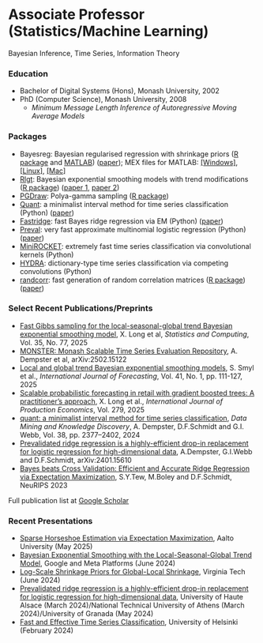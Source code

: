 # Associate Professor (Statistics/Machine Learning)
Bayesian Inference, Time Series, Information Theory

### Education
- Bachelor of Digital Systems (Hons), Monash University, 2002
- PhD (Computer Science), Monash University, 2008
  - *Minimum Message Length Inference of Autoregressive Moving Average Models*

### Packages
- Bayesreg: Bayesian regularised regression with shrinkage priors ([R package](https://cran.r-project.org/web/packages/bayesreg/index.html) and [MATLAB](https://www.mathworks.com/matlabcentral/fileexchange/60823-flexible-bayesian-penalized-regression-modelling)) ([paper](https://arxiv.org/abs/1611.06649)); MEX files for MATLAB: [[Windows]](/assets/mex/pgdraw.mexw64), [[Linux]](/assets/mex/pgdraw.mexa64), [[Mac]](assets/mex/pgdraw.mexmaci64)
- [Rlgt](https://cran.r-project.org/web/packages/Rlgt/index.html): Bayesian exponential smoothing models with trend modifications ([R package](https://cran.r-project.org/web/packages/Rlgt/index.html)) ([paper 1](https://www.sciencedirect.com/science/article/pii/S0169207024000311), [paper 2](https://link.springer.com/article/10.1007/s11222-025-10603-z))
- [PGDraw](https://github.com/dfschmidt80/pgdraw): Polya-gamma sampling ([R package](https://cran.r-project.org/web/packages/pgdraw/index.html))
- [Quant](https://github.com/angus924/quant): a minimalist interval method for time series classification (Python) ([paper](https://link.springer.com/article/10.1007/s10618-024-01036-9))
- [Fastridge](https://github.com/marioboley/fastridge): fast Bayes ridge regression via EM (Python) ([paper](https://proceedings.neurips.cc/paper_files/paper/2023/file/3eec5006051d9544e717067de3220198-Paper-Conference.pdf))
- [Preval](https://github.com/angus924/preval): very fast approximate multinomial logistic regression (Python) ([paper](https://arxiv.org/pdf/2401.15610))
- [MiniROCKET](https://github.com/angus924/minirocket): extremely fast time series classification via convolutional kernels (Python)
- [HYDRA](https://github.com/angus924/hydra): dictionary-type time series classification via competing convolutions (Python)
- [randcorr](https://github.com/dfschmidt80/randcorr): fast generation of random correlation matrices ([R package](https://cran.r-project.org/web/packages/randcorr/index.html)) ([paper](https://www.tandfonline.com/doi/abs/10.1080/03610918.2019.1700277))

### Select Recent Publications/Preprints
- [Fast Gibbs sampling for the local-seasonal-global trend Bayesian exponential smoothing model](https://link.springer.com/article/10.1007/s11222-025-10603-z), X. Long et al, *Statistics and Computing*, Vol. 35, No. 77, 2025
- [MONSTER: Monash Scalable Time Series Evaluation Repository](https://arxiv.org/pdf/2502.15122?), A. Dempster et al, arXiv:2502.15122
- [Local and global trend Bayesian exponential smoothing models](https://www.sciencedirect.com/science/article/pii/S0169207024000311), S. Smyl et al., *International Journal of Forecasting*, Vol. 41, No. 1, pp. 111-127, 2025
- [Scalable probabilistic forecasting in retail with gradient boosted trees: A practitioner’s approach](https://www.sciencedirect.com/science/article/pii/S0925527324003062), X. Long et al., *International Journal of Production Economics*, Vol. 279, 2025
- [quant: a minimalist interval method for time series classification](https://link.springer.com/article/10.1007/s10618-024-01036-9), *Data Mining and Knowledge Discovery*, A. Dempster, D.F.Schmidt and G.I. Webb, Vol. 38, pp. 2377–2402, 2024
- [Prevalidated ridge regression is a highly-efficient drop-in replacement for logistic regression for high-dimensional data](https://arxiv.org/pdf/2401.15610), A.Dempster, G.I.Webb and D.F.Schmidt, arXiv:2401.15610
- [Bayes beats Cross Validation: Efficient and Accurate Ridge Regression via Expectation Maximization](https://proceedings.neurips.cc/paper_files/paper/2023/file/3eec5006051d9544e717067de3220198-Paper-Conference.pdf), S.Y.Tew, M.Boley and D.F.Schmidt, NeuRIPS 2023

Full publication list at [Google Scholar](https://scholar.google.com.au/citations?user=z2YfSogAAAAJ&hl=en)

### Recent Presentations
- [Sparse Horseshoe Estimation via Expectation Maximization](/assets/talks/hsem2025.pdf), Aalto University (May 2025)
- [Bayesian Exponential Smoothing with the Local-Seasonal-Global Trend Model](/assets/talks/lsgt2024.pdf), Google and Meta Platforms (June 2024)
- [Log-Scale Shrinkage Priors for Global-Local Shrinkage](/assets/talks/logscale2024.pdf), Virginia Tech (June 2024)
- [Prevalidated ridge regression is a highly-efficient drop-in replacement for logistic regression for high-dimensional data](/assets/talks/preval2024.pdf), University of Haute Alsace (March 2024)/National Technical University of Athens (March 2024)/University of Granada (May 2024)
- [Fast and Effective Time Series Classification](/assets/talks/MiniROCKET2024.pdf), University of Helsinki (February 2024)

